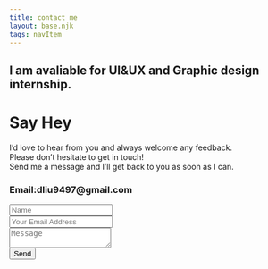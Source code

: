 ```yaml
---
title: contact me
layout: base.njk
tags: navItem
---
```

  <main>
 <div class="contacttitle">
   <h2 class="findjob">I am avaliable for UI&UX and Graphic design internship.</h2> 

  </div>
  <selection class="card-contact">
    <div class="cardleft">
     <h1 class="topic-text">Say Hey</h1>
      <div class="icon"><i class="fa fa-smile-o" style="font-size:48px"></i></div>
      <p class="contactword">I’d love to hear from you and always welcome any feedback.<br>Please don’t hesitate to get in touch! <br>Send me a message and I’ll get back to you as soon as I can.</p-contact>
    <h3 class="email">Email:dliu9497@gmail.com</h3>
    </div>
    <div class="cardright">
    <div class="input-box">
          <input type="text" placeholder="Name">
        </div>
        <div class="input-box">
          <input type="text" placeholder="Your Email Address">
        </div>
        <div class="input-box message-box">
        <textarea placeholder="Message"></textarea>
        </div>
        <div class="button">
          <input type="button" name="send" value="Send">
        </div>  
    </div>
    
  </selection>
  </main>  
